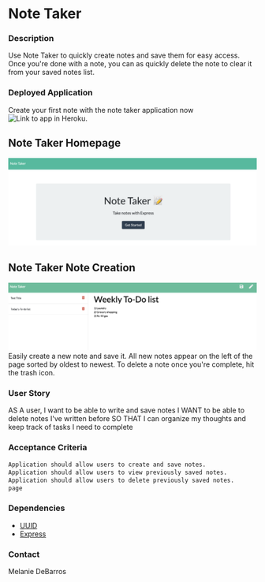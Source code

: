 # Note Taker

### Description
Use Note Taker to quickly create notes and save them for easy access. Once you're done with a note, you can as quickly delete the note to clear it from your saved notes list. 

### Deployed Application
Create your first note with the note taker application now![Link to app in Heroku](https://afternoon-taiga-69723.herokuapp.com/).

## Note Taker Homepage
<img src="public/assets/images/Note_Taker_Home.png" width = "600">

## Note Taker Note Creation
<img src="public/assets/images/Note_Taker_List.png" width = "600">
Easily create a new note and save it. All new notes appear on the left of the page sorted by oldest to newest. To delete a note once you're complete, hit the trash icon. 

### User Story
AS A user, I want to be able to write and save notes
I WANT to be able to delete notes I've written before
SO THAT I can organize my thoughts and keep track of tasks I need to complete

### Acceptance Criteria
```
Application should allow users to create and save notes.
Application should allow users to view previously saved notes.
Application should allow users to delete previously saved notes.
page
```

### Dependencies
* [UUID](https://www.npmjs.com/package/uuid)
* [Express](https://www.npmjs.com/package/express)


### Contact
Melanie DeBarros


